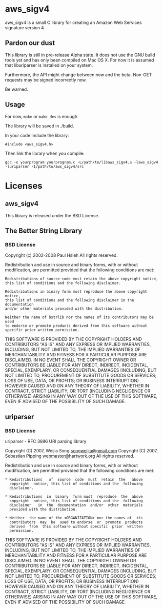 # aws_sigv4

aws_sigv4 is a small C library for creating an Amazon Web Services signature
version 4.

## Pardon our dust

This library is still in pre-release Alpha state. It does not use the GNU build
tools yet and has only been compiled on Mac OS X. For now it is assumed that
liburiparser is installed on your system.

Furthermore, the API might change between now and the beta. Non-GET requests may
be signed incorrectly now.

Be warned.

## Usage

For now, ```make``` or ```make dev``` is enough.

The library will be saved in ./build.

In your code include the library:

    #include <aws_sigv4.h>

Then link the library when you compile:

    gcc -o yourprogram yourprogram.c -L/path/to/libaws_sigv4.a -laws_sigv4 -luriparser -I/path/to/aws_sigv4/src

# Licenses

## aws_sigv4

This library is released under the BSD License.

## The Better String Library

### BSD License

Copyright (c) 2002-2008 Paul Hsieh
All rights reserved.

Redistribution and use in source and binary forms, with or without 
modification, are permitted provided that the following conditions are met:

    Redistributions of source code must retain the above copyright notice, 
    this list of conditions and the following disclaimer. 

    Redistributions in binary form must reproduce the above copyright notice, 
    this list of conditions and the following disclaimer in the documentation 
    and/or other materials provided with the distribution. 

    Neither the name of bstrlib nor the names of its contributors may be used 
    to endorse or promote products derived from this software without 
    specific prior written permission. 

THIS SOFTWARE IS PROVIDED BY THE COPYRIGHT HOLDERS AND CONTRIBUTORS "AS IS" 
AND ANY EXPRESS OR IMPLIED WARRANTIES, INCLUDING, BUT NOT LIMITED TO, THE 
IMPLIED WARRANTIES OF MERCHANTABILITY AND FITNESS FOR A PARTICULAR PURPOSE 
ARE DISCLAIMED. IN NO EVENT SHALL THE COPYRIGHT OWNER OR CONTRIBUTORS BE 
LIABLE FOR ANY DIRECT, INDIRECT, INCIDENTAL, SPECIAL, EXEMPLARY, OR 
CONSEQUENTIAL DAMAGES (INCLUDING, BUT NOT LIMITED TO, PROCUREMENT OF 
SUBSTITUTE GOODS OR SERVICES; LOSS OF USE, DATA, OR PROFITS; OR BUSINESS 
INTERRUPTION) HOWEVER CAUSED AND ON ANY THEORY OF LIABILITY, WHETHER IN 
CONTRACT, STRICT LIABILITY, OR TORT (INCLUDING NEGLIGENCE OR OTHERWISE) 
ARISING IN ANY WAY OUT OF THE USE OF THIS SOFTWARE, EVEN IF ADVISED OF THE 
POSSIBILITY OF SUCH DAMAGE.

## uriparser

### BSD License

uriparser - RFC 3986 URI parsing library

Copyright (C) 2007, Weijia Song <songweijia@gmail.com>
Copyright (C) 2007, Sebastian Pipping <webmaster@hartwork.org>
All rights reserved.

Redistribution  and use in source and binary forms, with or without
modification,  are permitted provided that the following conditions
are met:

    * Redistributions   of  source  code  must  retain  the   above
      copyright  notice, this list of conditions and the  following
      disclaimer.

    * Redistributions  in  binary  form must  reproduce  the  above
      copyright  notice, this list of conditions and the  following
      disclaimer   in  the  documentation  and/or  other  materials
      provided with the distribution.

    * Neither  the name of the <ORGANIZATION> nor the names of  its
      contributors  may  be  used to endorse  or  promote  products
      derived  from  this software without specific  prior  written
      permission.

THIS SOFTWARE IS PROVIDED BY THE COPYRIGHT HOLDERS AND CONTRIBUTORS
"AS  IS" AND ANY EXPRESS OR IMPLIED WARRANTIES, INCLUDING, BUT  NOT
LIMITED  TO, THE IMPLIED WARRANTIES OF MERCHANTABILITY AND  FITNESS
FOR  A  PARTICULAR  PURPOSE ARE DISCLAIMED. IN NO EVENT  SHALL  THE
COPYRIGHT OWNER OR CONTRIBUTORS BE LIABLE FOR ANY DIRECT, INDIRECT,
INCIDENTAL,    SPECIAL,   EXEMPLARY,   OR   CONSEQUENTIAL   DAMAGES
(INCLUDING,  BUT NOT LIMITED TO, PROCUREMENT OF SUBSTITUTE GOODS OR
SERVICES;  LOSS OF USE, DATA, OR PROFITS; OR BUSINESS INTERRUPTION)
HOWEVER CAUSED AND ON ANY THEORY OF LIABILITY, WHETHER IN CONTRACT,
STRICT  LIABILITY,  OR  TORT (INCLUDING  NEGLIGENCE  OR  OTHERWISE)
ARISING IN ANY WAY OUT OF THE USE OF THIS SOFTWARE, EVEN IF ADVISED
OF THE POSSIBILITY OF SUCH DAMAGE.
